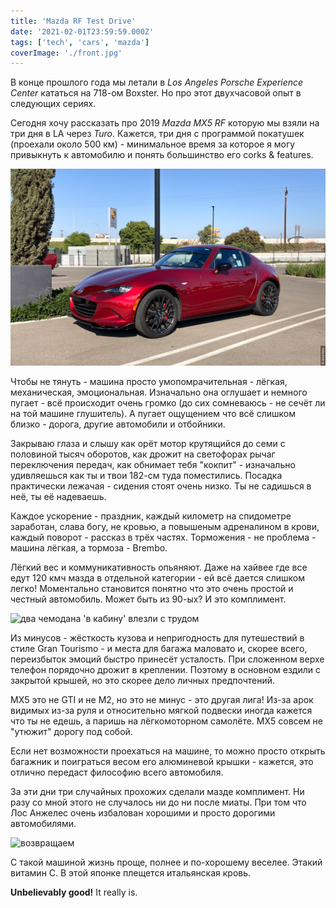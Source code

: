 ```yaml
---
title: 'Mazda RF Test Drive'
date: '2021-02-01T23:59:59.000Z'
tags: ['tech', 'cars', 'mazda']
coverImage: './front.jpg'
---
```


В конце прошлого года мы летали в <i>Los Angeles Porsche Experience Center</i> кататься на 718-ом Boxster. Но про этот двухчасовой опыт в следующих сериях.

Сегодня хочу рассказать про 2019 <i>Mazda MX5 RF</i> которую мы взяли на три дня в LA через <i>Turo</i>. Кажется, три дня с программой покатушек (проехали около 500 км) - минимальное время за которое я могу привыкнуть к автомобилю и понять большинство его corks & features.

![красотка](front.jpg)

Чтобы не тянуть - машина просто умопомрачительная - лёгкая, механическая, эмоциональная. Изначально она оглушает и немного пугает - всё происходит очень громко (до сих сомневаюсь - не сечёт ли на той машине глушитель). А пугает ощущением что всё слишком близко - дорога, другие автомобили и отбойники.

Закрываю глаза и слышу как орёт мотор крутящийся до семи с половиной тысяч оборотов, как дрожит на светофорах рычаг переключения передач, как обнимает тебя "кокпит" - изначально удивляешься как ты и твои 182-см туда поместились. Посадка практически лежачая - сидения стоят очень низко. Ты не садишься в неё, ты её надеваешь.

Каждое ускорение - праздник, каждый километр на спидометре заработан, слава богу, не кровью, а повышеным адреналином в крови, каждый поворот - рассказ в трёх частях. Торможения - не проблема - машина лёгкая, а тормоза - Brembo.

Лёгкий вес и коммуникативность опьяняют. Даже на хайвее где все едут 120 кмч мазда в отдельной категории - ей всё дается слишком легко! Моментально становится понятно что это очень простой и честный автомобиль. Может быть из 90-ых? И это комплимент.

<img src="4" title="два чемодана 'в кабину' влезли с трудом"/>

Из минусов - жёсткость кузова и непригодность для путешествий в стиле Gran Tourismo - и места для багажа маловато и, скорее всего, переизбыток эмоций быстро принесёт усталость. При сложенном верхе телефон порядочно дрожит в креплении. Поэтому в основном ездили с закрытой крышей, но это скорее дело личных предпочтений.

MX5 это не GTI и не M2, но это не минус - это другая лига! Из-за арок видимых из-за руля и относительно мягкой подвески иногда кажется что ты не едешь, а паришь на лёгкомоторном самолёте. MX5 совсем не "утюжит" дорогу под собой.

Если нет возможности проехаться на машине, то можно просто открыть багажник и поиграться весом его алюминевой крышки - кажется, это отлично передаст философию всего автомобиля.

За эти дни три случайных прохожих сделали мазде комплимент. Ни разу со мной этого не случалось ни до ни после миаты. При том что Лос Анжелес очень избалован хорошими и просто дорогими автомобилями.

<img src="3" title="возвращаем"/>

С такой машиной жизнь проще, полнее и по-хорошему веселее. Этакий витамин С. В этой японке плещется итальянская кровь.

<b>Unbelievably good!</b> It really is.
